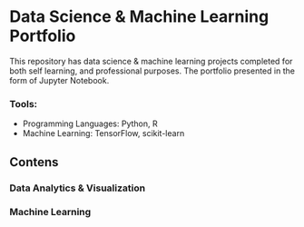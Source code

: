 # Data Science & Machine Learning Portfolio
This repository has data science & machine learning projects completed for both self learning, and professional purposes. The portfolio presented in the form of Jupyter Notebook.

### Tools:
- Programming Languages: Python, R
- Machine Learning: TensorFlow, scikit-learn

## Contens

### Data Analytics & Visualization

### Machine Learning
